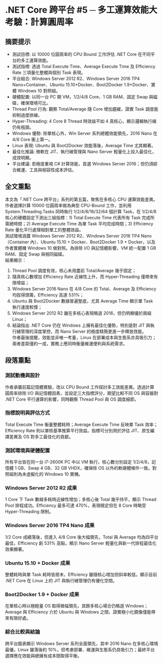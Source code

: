 # .NET Core 跨平台 #5 ─ 多工運算效能大考驗：計算圓周率

## 摘要提示
- 測試目標: 以 10000 位圓周率的 CPU Bound 工作評估 .NET Core 在不同平台的多工運算效能。
- 測試指標: 透過 Total Execute Time、Average Execute Time 及 Efficiency Rate 三項量化整體與個別 Task 表現。
- 平台組合: Windows Server 2012 R2、Windows Server 2016 TP4 Nano+Container、Ubuntu 15.10+Docker、Boot2Docker 1.9+Docker、實體 Windows 10 對照組。
- 硬體配置: 以同一台 PC 開 VM，1/2/4/8 Core、1 GB RAM、固定 Swap 與磁碟，確保環境可比。
- Thread Pool 行為: 觀察 Total/Average 隨 Core 增加趨緩，證實 Task 調度能抑制過度排線。
- Hyper-Threading: 4 Core 8 Thread 時效益不如 4 真核心，顯示邏輯執行緒仍有瓶頸。
- Windows 優勢: 除單核心外，Win Server 系列總體效能領先，2016 Nano 在 4/8 Core 衝上第一。
- Linux 表現: Ubuntu 與 Boot2Docker 效能落後，Average Time 尤其顯著。
- 最佳化推論: 微軟在 JIT、執行緒管理與 Nano Server 輕量化上投入最佳化，成效明顯。
- 平台建議: 若極度重視 C# 計算效能，首選 Windows Server 2016；但仍須綜合維運、工具與相容性成本評估。

## 全文重點
本文為「.NET Core 跨平台」系列的第五篇，聚焦在多核心 CPU 運算效能差異。作者選擇計算 10000 位圓周率做為典型 CPU-Bound 工作，並利用 System.Threading.Tasks 同時執行 1/2/4/8/16/32/64 個計算 Task，在 1/2/4/8 核心的硬體設定下測出三組指標：1) Total Execute Time 代表所有 Task 完成所需總時間；2) Average Execute Time 為單 Task 平均完成時間；3) Efficiency Rate 量化平行處理相對單工的整體效益。  
測試環境涵蓋 Windows Server 2012 R2、Windows Server 2016 TP4 Nano（Container 內）、Ubuntu 15.10 + Docker、Boot2Docker 1.9 + Docker，以及作者實體機 Windows 10 做對照。為排除 I/O 與記憶體影響，VM 統一配置 1 GB RAM、固定 Swap 與相同磁碟。  
結果顯示：  
1. Thread Pool 調度有效，核心未用盡前 Total/Average 幾乎固定；  
2. 隨真核心數增加 Efficiency Rate 近線性上升，而 Hyper-Threading 僅帶來有限增益；  
3. Windows Server 2016 Nano 在 4/8 Core 的 Total、Average 及 Efficiency 均拔得頭籌，Efficiency 高達 531%；  
4. Ubuntu 與 Boot2Docker 數據普遍墊底，尤其 Average Time 顯示單 Task 執行速度較慢；  
5. Windows Server 2012 R2 雖在多核心表現略遜 2016，但仍明顯優於兩組 Linux；  
6. 結論指出 .NET Core 仍在 Windows 上擁有最佳化優勢，特別是對 JIT 與執行緒管理的深度掌控，而 Nano Server 的極度精簡更進一步釋放效能。  
作者最後提醒，效能並非唯一考量，Linux 在部署成本與生態系亦具吸引力；兩者差距僅約一成，實務上應同時衡量維運便利與系統需求。

## 段落重點
### 測試動機與設計
作者承襲前篇記憶體實驗，改以 CPU Bound 工作探討多工效能差異。透過計算圓周率排除 I/O 與記憶體因素，並設定三大指標評分，期望比較不同 OS 與容器對 .NET Core 平行運算的影響，同時觀察 Thread Pool 與 OS 調度細節。

### 指標說明與評估方式
Total Execute Time 衡量整體耗時；Average Execute Time 反映單 Task 效率；Efficiency Rate 則以單核基準推算平行效益。指標可分別用於評估 JIT、原生編譯差異及 OS 對多工最佳化的貢獻。

### 測試環境與硬體配置
所有平台皆在同一台 i7-2600K PC 中以 VM 執行，核心數分別設定 1/2/4/8，記憶體 1 GB、Swap 4 GB、32 GB VHDX，確保除 OS 以外的軟硬體條件一致。對照組則為未虛擬化的 Windows 10 實機。

### Windows Server 2012 R2 成果
1 Core 下 Task 數越多耗時近線性增加；多核心後 Total 幾乎持平，顯示 Thread Pool 排程成功。Efficiency 最多可達 470%，表現穩定但在 8 Core 時略受 Hyper-Threading 限制。

### Windows Server 2016 TP4 Nano 成果
1/2 Core 成績落後，但進入 4/8 Core 後大幅領先，Total 與 Average 均為四平台最佳，Efficiency 創 531% 高點，顯示 Nano Server 輕量化與新一代排程最佳化效果顯著。

### Ubuntu 15.10 + Docker 成果
整體耗時與單 Task 耗時皆居末，Efficiency 雖隨核心增加但斜率較低。顯示目前 .NET Core 在 Linux 上的 JIT 與執行緒管理仍有優化空間。

### Boot2Docker 1.9 + Docker 成果
在單核心時以極輕量 OS 取得微幅領先，其餘多核心場合仍略遜 Windows；Average 與 Efficiency 介於 Ubuntu 與 Windows 之間，證實極小化鏡像僅能帶來有限好處。

### 綜合比較與結論
跨平台圖表顯示 Windows Server 系列全面領先，其中 2016 Nano 在多核心環境最優。Linux 雖落後約 10%，但考慮部署、維運與生態系仍具吸引力；最終平台選擇應在效能與總擁有成本間取得平衡。